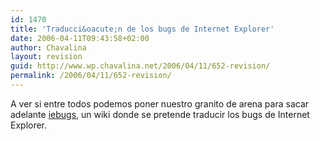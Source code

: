 ```yaml
---
id: 1470
title: 'Traducci&oacute;n de los bugs de Internet Explorer'
date: 2006-04-11T09:43:58+02:00
author: Chavalina
layout: revision
guid: http://www.wp.chavalina.net/2006/04/11/652-revision/
permalink: /2006/04/11/652-revision/
---
```

A ver si entre todos podemos poner nuestro granito de arena para sacar adelante <a href="http://iebugs.pbwiki.com/" target="_blank">iebugs</a>, un wiki donde se pretende traducir los bugs de Internet Explorer.